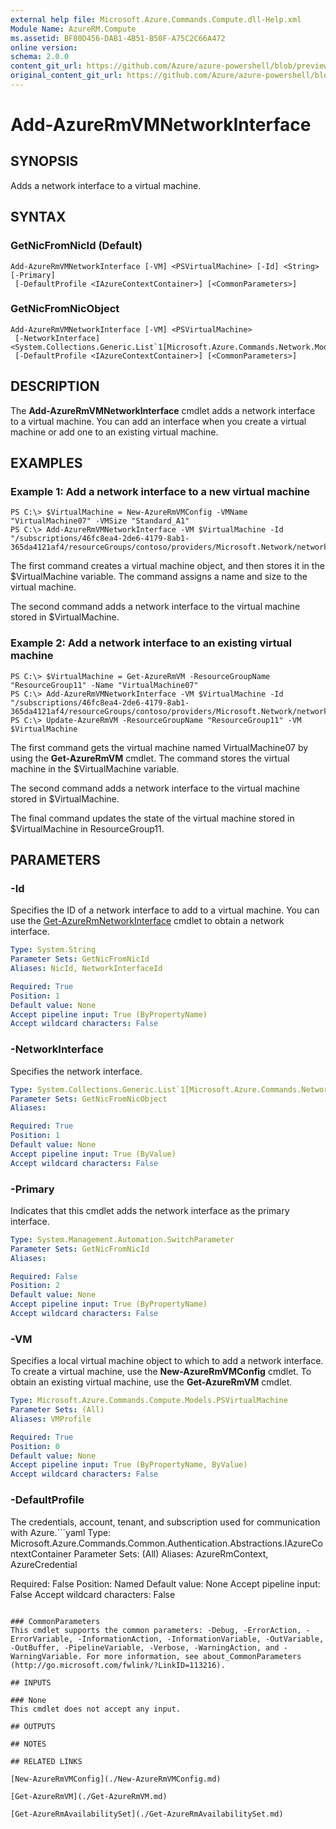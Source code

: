 ```yaml
---
external help file: Microsoft.Azure.Commands.Compute.dll-Help.xml
Module Name: AzureRM.Compute
ms.assetid: BF80D456-DAB1-4B51-B50F-A75C2C66A472
online version:
schema: 2.0.0
content_git_url: https://github.com/Azure/azure-powershell/blob/preview/src/ResourceManager/Compute/Stack/Commands.Compute/help/Add-AzureRmVMNetworkInterface.md
original_content_git_url: https://github.com/Azure/azure-powershell/blob/preview/src/ResourceManager/Compute/Stack/Commands.Compute/help/Add-AzureRmVMNetworkInterface.md
---
```


# Add-AzureRmVMNetworkInterface

## SYNOPSIS
Adds a network interface to a virtual machine.

## SYNTAX

### GetNicFromNicId (Default)
```
Add-AzureRmVMNetworkInterface [-VM] <PSVirtualMachine> [-Id] <String> [-Primary]
 [-DefaultProfile <IAzureContextContainer>] [<CommonParameters>]
```

### GetNicFromNicObject
```
Add-AzureRmVMNetworkInterface [-VM] <PSVirtualMachine>
 [-NetworkInterface] <System.Collections.Generic.List`1[Microsoft.Azure.Commands.Network.Models.PSNetworkInterface]>
 [-DefaultProfile <IAzureContextContainer>] [<CommonParameters>]
```

## DESCRIPTION
The **Add-AzureRmVMNetworkInterface** cmdlet adds a network interface to a virtual machine.
You can add an interface when you create a virtual machine or add one to an existing virtual machine.

## EXAMPLES

### Example 1: Add a network interface to a new virtual machine
```
PS C:\> $VirtualMachine = New-AzureRmVMConfig -VMName "VirtualMachine07" -VMSize "Standard_A1" 
PS C:\> Add-AzureRmVMNetworkInterface -VM $VirtualMachine -Id "/subscriptions/46fc8ea4-2de6-4179-8ab1-365da4121af4/resourceGroups/contoso/providers/Microsoft.Network/networkInterfaces/sshNIC"
```

The first command creates a virtual machine object, and then stores it in the $VirtualMachine variable.
The command assigns a name and size to the virtual machine.

The second command adds a network interface to the virtual machine stored in $VirtualMachine.

### Example 2: Add a network interface to an existing virtual machine
```
PS C:\> $VirtualMachine = Get-AzureRmVM -ResourceGroupName "ResourceGroup11" -Name "VirtualMachine07"
PS C:\> Add-AzureRmVMNetworkInterface -VM $VirtualMachine -Id "/subscriptions/46fc8ea4-2de6-4179-8ab1-365da4121af4/resourceGroups/contoso/providers/Microsoft.Network/networkInterfaces/sshNIC"
PS C:\> Update-AzureRmVM -ResourceGroupName "ResourceGroup11" -VM $VirtualMachine
```

The first command gets the virtual machine named VirtualMachine07 by using the **Get-AzureRmVM** cmdlet.
The command stores the virtual machine in the $VirtualMachine variable.

The second command adds a network interface to the virtual machine stored in $VirtualMachine.

The final command updates the state of the virtual machine stored in $VirtualMachine in ResourceGroup11.

## PARAMETERS

### -Id
Specifies the ID of a network interface to add to a virtual machine.
You can use the [Get-AzureRmNetworkInterface](./Get-AzureRmNetworkInterface.md) cmdlet to obtain a network interface.

```yaml
Type: System.String
Parameter Sets: GetNicFromNicId
Aliases: NicId, NetworkInterfaceId

Required: True
Position: 1
Default value: None
Accept pipeline input: True (ByPropertyName)
Accept wildcard characters: False
```

### -NetworkInterface
Specifies the network interface.

```yaml
Type: System.Collections.Generic.List`1[Microsoft.Azure.Commands.Network.Models.PSNetworkInterface]
Parameter Sets: GetNicFromNicObject
Aliases:

Required: True
Position: 1
Default value: None
Accept pipeline input: True (ByValue)
Accept wildcard characters: False
```

### -Primary
Indicates that this cmdlet adds the network interface as the primary interface.

```yaml
Type: System.Management.Automation.SwitchParameter
Parameter Sets: GetNicFromNicId
Aliases:

Required: False
Position: 2
Default value: None
Accept pipeline input: True (ByPropertyName)
Accept wildcard characters: False
```

### -VM
Specifies a local virtual machine object to which to add a network interface.
To create a virtual machine, use the **New-AzureRmVMConfig** cmdlet.
To obtain an existing virtual machine, use the **Get-AzureRmVM** cmdlet.

```yaml
Type: Microsoft.Azure.Commands.Compute.Models.PSVirtualMachine
Parameter Sets: (All)
Aliases: VMProfile

Required: True
Position: 0
Default value: None
Accept pipeline input: True (ByPropertyName, ByValue)
Accept wildcard characters: False
```

### -DefaultProfile
The credentials, account, tenant, and subscription used for communication with Azure.```yaml
Type: Microsoft.Azure.Commands.Common.Authentication.Abstractions.IAzureContextContainer
Parameter Sets: (All)
Aliases: AzureRmContext, AzureCredential

Required: False
Position: Named
Default value: None
Accept pipeline input: False
Accept wildcard characters: False
```

### CommonParameters
This cmdlet supports the common parameters: -Debug, -ErrorAction, -ErrorVariable, -InformationAction, -InformationVariable, -OutVariable, -OutBuffer, -PipelineVariable, -Verbose, -WarningAction, and -WarningVariable. For more information, see about_CommonParameters (http://go.microsoft.com/fwlink/?LinkID=113216).

## INPUTS

### None
This cmdlet does not accept any input.

## OUTPUTS

## NOTES

## RELATED LINKS

[New-AzureRmVMConfig](./New-AzureRmVMConfig.md)

[Get-AzureRmVM](./Get-AzureRmVM.md)

[Get-AzureRmAvailabilitySet](./Get-AzureRmAvailabilitySet.md)
